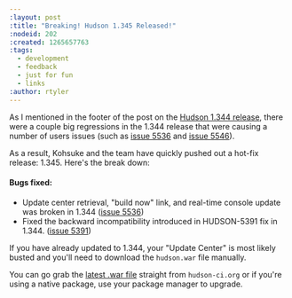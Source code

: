 ```yaml
---
:layout: post
:title: "Breaking! Hudson 1.345 Released!"
:nodeid: 202
:created: 1265657763
:tags:
  - development
  - feedback
  - just for fun
  - links
:author: rtyler
---
```


As I mentioned in the footer of the post on the [Hudson 1.344 release](http://blog.hudson-ci.org/content/hudson-1344-released), there were a couple big regressions in the 1.344 release that were causing a number of users issues (such as [issue 5536](http://issues.hudson-ci.org/browse/HUDSON-5536) and [issue 5546](http://issues.hudson-ci.org/browse/HUDSON-5546)).

As a result, Kohsuke and the team have quickly pushed out a hot-fix release: 1.345. Here's the break down:

#### Bugs fixed:

- Update center retrieval, "build now" link, and real-time console update was broken in 1.344 ([issue 5536](http://issues.hudson-ci.org/browse/HUDSON-5536))
- Fixed the backward incompatibility introduced in HUDSON-5391 fix in 1.344. ([issue 5391](http://issues.hudson-ci.org/browse/HUDSON-5391))

If you have already updated to 1.344, your "Update Center" is most likely busted and you'll need to download the `hudson.war` file manually.

You can go grab the [latest .war file](http://hudson-ci.org/latest/hudson.war) straight from `hudson-ci.org` or if you're using a native package, use your package manager to upgrade.
